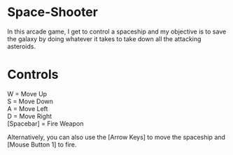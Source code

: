 # Space-Shooter
In this arcade game, I get to control a spaceship and my objective is to save the galaxy by doing whatever it takes to take down all the attacking asteroids.

# Controls
W = Move Up  
S = Move Down  
A = Move Left  
D = Move Right  
[Spacebar] = Fire Weapon

Alternatively, you can also use the [Arrow Keys] to move the spaceship and [Mouse Button 1] to fire.
